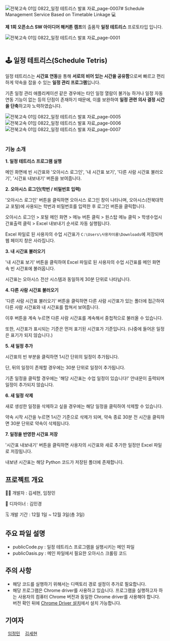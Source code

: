 ![전북고속 01임 0822_일정 테트리스 발표 자료_page-0007](https://github.com/user-attachments/assets/fe90186a-a5bf-4534-9a5b-1a44912b61af)# Schedule Management Service Based on Timetable Linkage 💻

**제 1회 오픈소스 SW 아이디어 해커톤 캠프**의 출품작 **일정 테트리스** 프로토타입 입니다.

![전북고속 01임 0822_일정 테트리스 발표 자료_page-0001](https://github.com/user-attachments/assets/cf9417cc-bc33-4eaf-a9e8-fc92545a8d85)
<br/>
<br/>


## 🕹️ 일정 테트리스(Schedule Tetris)

일정 테트리스는 **시간표 연동**을 통해 **서로의 비어 있는 시간을 공유함**으로써
빠르고 편리하게 약속을 잡을 수 있는 **일정 관리 프로그램**입니다.
<br/>

기존 일정 관리 애플리케이션 같은 경우에는 타인 일정 열람이 불가능 하거나
일정 자동 연동 기능이 없는 등의 단점이 존재하기 때문에,
이를 보완하여 **일정 관련 의사 결정 시간을 단축**하고자 노력하였습니다.

![전북고속 01임 0822_일정 테트리스 발표 자료_page-0005](https://github.com/user-attachments/assets/f0a8eb30-3b6c-4600-87a2-130f544166ac)
![전북고속 01임 0822_일정 테트리스 발표 자료_page-0006](https://github.com/user-attachments/assets/b7f786c7-67bf-4533-9114-1425095e98fc)
![전북고속 01임 0822_일정 테트리스 발표 자료_page-0007](https://github.com/user-attachments/assets/36714ebd-3eda-45c2-8d94-f421a1646aa8)
<br/>
<br/>


### 기능 소개

**1. 일정 테트리스 프로그램 실행**

메인 화면에 빈 시간표와 '오아시스 로그인', '내 시간표 보기', '다른 사람 시간표 불러오기', '시간표 내보내기' 버튼을 보여줍니다.


**2. 오아시스 로그인(학번 / 비밀번호 입력)**

'오아시스 로그인' 버튼을 클릭하면 오아시스 로그인 창이 나타나며, 오아시스(전북대학교 포털)에 사용되는 학번과 비밀번호를 입력한 후 로그인 버튼을 클릭합니다.

오아시스 로그인 > 포털 메인 화면 > 메뉴 버튼 클릭 > 원스탑 메뉴 클릭 > 학생수업시간표출력 클릭 > Excel 내보내기 순서로 자동 실행됩니다.

Excel 파일로 된 사용자의 수업 시간표가 ```C:\Users\사용자이름\Downloads```에 저장되며 웹 페이지 창은 사라집니다.


**3. 내 시간표 불러오기**

'내 시간표 보기' 버튼을 클릭하여 Excel 파일로 된 사용자의 수업 시간표를 메인 화면 속 빈 시간표에 불러옵니다.

시간표는 오아시스 전산 시스템과 동일하게 30분 단위로 나타납니다.


**4. 다른 사람 시간표 불러오기**

'다른 사람 시간표 불러오기' 버튼을 클릭하면 다른 사람 시간표가 있는 폴더에 접근하여 다른 사람 시간표와 내 시간표를 합쳐서 보여줍니다.

이후 버튼을 계속 누르면 다른 사람 시간표를 계속해서 중첩적으로 불러올 수 있습니다.

또한, 시간표가 표시되는 기준은 먼저 표기된 시간표가 기준입니다. (나중에 들어온 일정은 표기가 되지 않습니다.)


**5. 새 일정 추가**

시간표의 빈 부분을 클릭하면 1시간 단위의 일정이 추가됩니다.

단, 뒤의 일정이 존재할 경우에는 30분 단위로 일정이 추가됩니다.

기존 일정을 클릭할 경우에는 '해당 시간표는 수업 일정이 있습니다!' 안내문이 출력되며 일정이 추가되지 않습니다.


**6. 새 일정 삭제**

새로 생성한 일정을 삭제하고 싶을 경우에는 해당 일정을 클릭하여 삭제할 수 있습니다.

약속 시작 시간을 누르면 1시간 기준으로 삭제가 되며, 약속 종료 30분 전 시간을 클릭하면 30분 단위로 약속이 삭제됩니다.


**7. 일정을 반영한 시간표 저장**

'시간표 내보내기' 버튼을 클릭하면 사용자의 시간표와 새로 추가한 일정만 Excel 파일로 저장됩니다.

내보낸 시간표는 해당 Python 코드가 저장된 폴더에 존재합니다.

## 프로젝트 개요
👩‍💻 개발자 : 김세현, 임정민

🎨 디자이너 : 김민경

🗓 개발 기간 : 12월 1일 ~ 12월 3일(총 3일)








## 주요 파일 설명

- publicCode.py : 일정 테트리스 프로그램을 실행시키는 메인 파일
- publicOasis.py : 메인 파일에서 필요한 오아시스 크롤링 코드



## 주의 사항

- 해당 코드를 실행하기 위해서는 디렉토리 경로 설정이 추가로 필요합니다.
- 해당 프로그램은 Chrome driver를 사용하고 있습니다. 프로그램을 실행하고자 하는 사용자의 컴퓨터 Chrome 버전과 동일한 Chrome driver를 사용해야 합니다. 버전 확인 뒤에 [Chrome Driver 설치](https://github.com/GoogleChromeLabs/chrome-for-testing/blob/main/data/latest-versions-per-milestone-with-downloads.json)에서 설치 가능합니다.



## 기여자

&nbsp;&nbsp;[임정민](https://github.com/JeongMinIsBest)&nbsp;&nbsp;&nbsp;&nbsp;[김세현](https://github.com/Sehyon1837)&nbsp;&nbsp;&nbsp;&nbsp;&nbsp;


